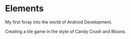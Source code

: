 Elements
========

My first foray into the world of Android Development. 

Creating a tile game in the style of Candy Crush and Bloons.


